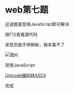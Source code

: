 # web第七题

这道题是禁用JavaScript即可解决

按F12查看源代码

发现页面不停刷新，根本看不了

![图片](https://github.com/mgy-qyqf/mgy-qyqf.github.io/blob/main/logs/ctf/web6_1.png?raw=true)

禁用JavaScript

[Unicode编码转ASCII](http://tool.chinaz.com/tools/unicode.aspx)

完成
